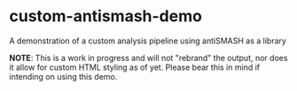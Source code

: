 # custom-antismash-demo
A demonstration of a custom analysis pipeline using antiSMASH as a library

**NOTE**: This is a work in progress and will not "rebrand" the output, nor
does it allow for custom HTML styling as of yet. Please bear this in mind if
intending on using this demo.
